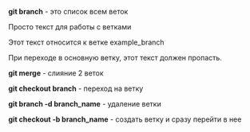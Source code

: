 **git branch** - это список всем веток

Просто текст для работы с ветками

Этот текст относится к ветке example_branch

При переходе в основную ветку, этот текст должен пропасть.

**git merge** - слияние 2 веток 

**git checkout branch** - переход на ветку

**git branch -d branch_name** - удаление ветки

**git checkout -b branch_name** - создать ветку и сразу перейти в нее